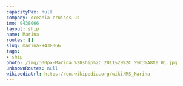 ```yaml
---
capacityPax: null
company: oceania-cruises-us
imo: 9438066
layout: ship
name: Marina
routes: []
slug: marina-9438066
tags:
- ship
photo: /img/300px-Marina_%28ship%2C_2011%29%2C_S%C3%A8te_01.jpg
unknownRoutes: null
wikipediaUrl: https://en.wikipedia.org/wiki/MS_Marina
---
```

